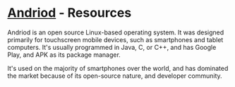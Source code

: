 [Andriod](http://developer.android.com/) - Resources
==================================================

Andriod is an open source Linux-based operating system. It was designed primarily for touchscreen mobile devices, such as smartphones and tablet computers. It's usually programmed in Java, C, or C++, and has Google Play, and APK as its package manager. 

It's used on the majority of smartphones over the world, and has dominated the market because of its open-source nature, and developer community.
